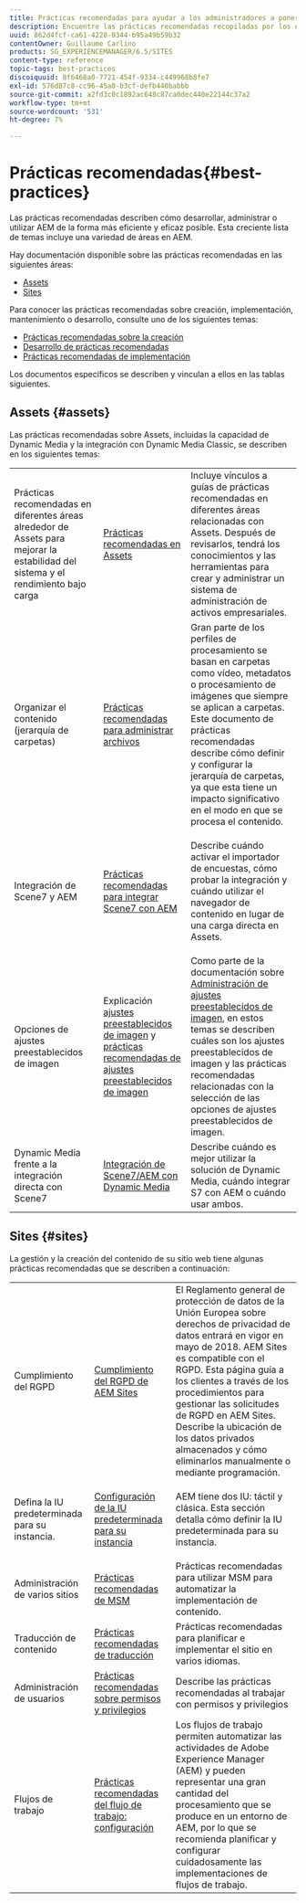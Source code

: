 ```yaml
---
title: Prácticas recomendadas para ayudar a los administradores a ponerse en marcha
description: Encuentre las prácticas recomendadas recopiladas por los equipos de consultoría e ingeniería de Adobe para ayudar a los administradores a ponerse en marcha.
uuid: 862d4fcf-ca61-4228-9344-b95a49b59b32
contentOwner: Guillaume Carlino
products: SG_EXPERIENCEMANAGER/6.5/SITES
content-type: reference
topic-tags: best-practices
discoiquuid: 8f6468a0-7721-454f-9334-c449968b8fe7
exl-id: 576d87c8-cc96-45a0-b3cf-defb440babbb
source-git-commit: a2fd3c0c1892ac648c87ca0dec440e22144c37a2
workflow-type: tm+mt
source-wordcount: '531'
ht-degree: 7%

---
```


# Prácticas recomendadas{#best-practices}

Las prácticas recomendadas describen cómo desarrollar, administrar o utilizar AEM de la forma más eficiente y eficaz posible. Esta creciente lista de temas incluye una variedad de áreas en AEM.

Hay documentación disponible sobre las prácticas recomendadas en las siguientes áreas:

* [Assets](#assets)
* [Sites](#sites)

Para conocer las prácticas recomendadas sobre creación, implementación, mantenimiento o desarrollo, consulte uno de los siguientes temas:

* [Prácticas recomendadas sobre la creación](/help/sites-authoring/best-practices.md)
* [Desarrollo de prácticas recomendadas](/help/sites-developing/best-practices.md)
* [Prácticas recomendadas de implementación](/help/sites-deploying/best-practices.md)

Los documentos específicos se describen y vinculan a ellos en las tablas siguientes.

## Assets {#assets}

Las prácticas recomendadas sobre Assets, incluidas la capacidad de Dynamic Media y la integración con Dynamic Media Classic, se describen en los siguientes temas:

<table>
 <tbody>
  <tr>
   <td>Prácticas recomendadas en diferentes áreas alrededor de Assets para mejorar la estabilidad del sistema y el rendimiento bajo carga</td>
   <td><a href="/help/assets/best-practices-for-assets.md">Prácticas recomendadas en Assets</a></td>
   <td>Incluye vínculos a guías de prácticas recomendadas en diferentes áreas relacionadas con Assets. Después de revisarlos, tendrá los conocimientos y las herramientas para crear y administrar un sistema de administración de activos empresariales.</td>
  </tr>
  <tr>
   <td>Organizar el contenido (jerarquía de carpetas)</td>
   <td><a href="/help/assets/organize-assets.md">Prácticas recomendadas para administrar archivos</a></td>
   <td>Gran parte de los perfiles de procesamiento se basan en carpetas como vídeo, metadatos o procesamiento de imágenes que siempre se aplican a carpetas. Este documento de prácticas recomendadas describe cómo definir y configurar la jerarquía de carpetas, ya que esta tiene un impacto significativo en el modo en que se procesa el contenido. </td>
  </tr>
  <tr>
   <td>Integración de Scene7 y AEM</td>
   <td><a href="/help/sites-administering/scene7.md#best-practices-for-integrating-scene-with-aem">Prácticas recomendadas para integrar Scene7 con AEM</a></td>
   <td><p>Describe cuándo activar el importador de encuestas, cómo probar la integración y cuándo utilizar el navegador de contenido en lugar de una carga directa en Assets.</p> </td>
  </tr>
  <tr>
   <td>Opciones de ajustes preestablecidos de imagen</td>
   <td>Explicación <a href="/help/assets/managing-image-presets.md#understanding-image-presets">ajustes preestablecidos de imagen</a> y <a href="/help/assets/managing-image-presets.md#image-preset-options">prácticas recomendadas de ajustes preestablecidos de imagen</a></td>
   <td>Como parte de la documentación sobre <a href="/help/assets/managing-image-presets.md">Administración de ajustes preestablecidos de imagen</a>, en estos temas se describen cuáles son los ajustes preestablecidos de imagen y las prácticas recomendadas relacionadas con la selección de las opciones de ajustes preestablecidos de imagen.</td>
  </tr>
  <tr>
   <td>Dynamic Media frente a la integración directa con Scene7</td>
   <td><a href="/help/sites-administering/scene7.md#aem-scene-integration-versus-dynamic-media">Integración de Scene7/AEM con Dynamic Media</a></td>
   <td>Describe cuándo es mejor utilizar la solución de Dynamic Media, cuándo integrar S7 con AEM o cuándo usar ambos.</td>
  </tr>
 </tbody>
</table>

## Sites {#sites}

La gestión y la creación del contenido de su sitio web tiene algunas prácticas recomendadas que se describen a continuación:

<table>
 <tbody>
  <tr>
   <td>Cumplimiento del RGPD</td>
   <td><a href="/help/sites-administering/gdpr-compliance-sites.md">Cumplimiento del RGPD de AEM Sites</a></td>
   <td>El Reglamento general de protección de datos de la Unión Europea sobre derechos de privacidad de datos entrará en vigor en mayo de 2018. AEM Sites es compatible con el RGPD. Esta página guía a los clientes a través de los procedimientos para gestionar las solicitudes de RGPD en AEM Sites. Describe la ubicación de los datos privados almacenados y cómo eliminarlos manualmente o mediante programación.</td>
  </tr>
  <tr>
   <td>Defina la IU predeterminada para su instancia.</td>
   <td><p><a href="/help/sites-authoring/select-ui.md#configuring-the-default-ui-for-your-instance">Configuración de la IU predeterminada para su instancia</a></p> </td>
   <td>AEM tiene dos IU: táctil y clásica. Esta sección detalla cómo definir la IU predeterminada para su instancia.</td>
  </tr>
  <tr>
   <td>Administración de varios sitios</td>
   <td><a href="/help/sites-administering/msm-best-practices.md">Prácticas recomendadas de MSM</a></td>
   <td>Prácticas recomendadas para utilizar MSM para automatizar la implementación de contenido. </td>
  </tr>
  <tr>
   <td>Traducción de contenido</td>
   <td><a href="/help/sites-administering/tc-bp.md">Prácticas recomendadas de traducción</a></td>
   <td>Prácticas recomendadas para planificar e implementar el sitio en varios idiomas.</td>
  </tr>
  <tr>
   <td>Administración de usuarios</td>
   <td><a href="/help/sites-administering/security.md#best-practices">Prácticas recomendadas sobre permisos y privilegios</a></td>
   <td>Describe las prácticas recomendadas al trabajar con permisos y privilegios </td>
  </tr>
  <tr>
   <td>Flujos de trabajo</td>
   <td><a href="/help/sites-developing/workflows-best-practices.md#configuration">Prácticas recomendadas del flujo de trabajo: configuración</a></td>
   <td>Los flujos de trabajo permiten automatizar las actividades de Adobe Experience Manager (AEM) y pueden representar una gran cantidad del procesamiento que se produce en un entorno de AEM, por lo que se recomienda planificar y configurar cuidadosamente las implementaciones de flujos de trabajo.</td>
  </tr>
 </tbody>
</table>
